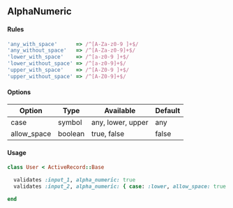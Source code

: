 ## AlphaNumeric

#### Rules

```ruby
'any_with_space'      => /^[A-Za-z0-9 ]+$/
'any_without_space'   => /^[A-Za-z0-9]+$/
'lower_with_space'    => /^[a-z0-9 ]+$/
'lower_without_space' => /^[a-z0-9]+$/
'upper_with_space'    => /^[A-Z0-9 ]+$/
'upper_without_space' => /^[A-Z0-9]+$/
```

#### Options

Option | Type | Available | Default
--- | --- | --- | ---
case | symbol | any, lower, upper | any
allow_space | boolean | true, false | false

#### Usage

```ruby
class User < ActiveRecord::Base

  validates :input_1, alpha_numeric: true
  validates :input_2, alpha_numeric: { case: :lower, allow_space: true }

end
```
